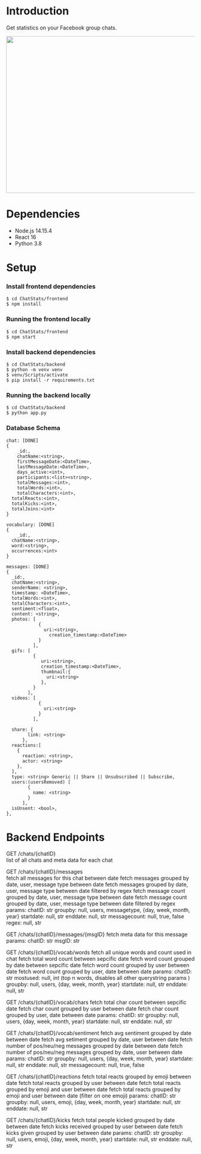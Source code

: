 # Introduction 
Get statistics on your Facebook group chats.
<p align="center">
<img src="https://github.com/PhilosophicalMushroom/ChatStats/blob/CLIApp/sceenshots/messageDistribution.png" width="800" height="418">
</p>

# Dependencies 
- Node.js 14.15.4
- React 16
- Python 3.8

# Setup
### Install frontend dependencies 
```
$ cd ChatStats/frontend
$ npm install
```

### Running the frontend locally
```
$ cd ChatStats/frontend
$ npm start
```

### Install backend dependencies 
```
$ cd ChatStats/backend
$ python -m venv venv
$ venv/Scripts/activate
$ pip install -r requirements.txt
```

### Running the backend locally
```
$ cd ChatStats/backend
$ python app.py
```

### Database Schema
```
chat: [DONE]
{
	_id:,
	chatName:<string>,
	firstMessageDate:<DateTime>,
	lastMessageDate:<DateTime>,
	days_active:<int>,
	participants:<list><string>,
	totalMessages:<int>,
	totalWords:<int>,
	totalCharacters:<int>,
  totalReacts:<int>,
  totalKicks:<int>,
  totalJoins:<int>
}

vocabulary: [DONE]
{
	_id:,
  chatName:<string>,
  word:<string>,
  occurrences:<int>
}

messages: [DONE]
{ 
  _id:,
  chatName:<string>,
  senderName: <string>,
  timestamp: <DateTime>,
  totalWords:<int>,
  totalCharacters:<int>,
  sentiment:<float>,
  content: <string>,
  photos: [
            {
              uri:<string>,
            	creation_timestamp:<DateTime>
            }
          ],
  gifs: [
          {
             uri:<string>,
             creation_timestamp:<DateTime>,
             thumbnail:{
               uri:<string>
             },
          }
        ],
  videos: [
            {
              uri:<string>
            }
          ],

  share: {
        link: <string>
      },
  reactions:[
  	{
      reaction: <string>,
      actor: <string>
    },
  ],
  type: <string> Generic || Share || Unsubscribed || Subscribe,
  users:(usersRemoved) [
        {
          name: <string>
        }
      ],
  isUnsent: <bool>,
},
```
# Backend Endpoints

GET /chats/{chatID}              
list of all chats and meta data for each chat



GET /chats/{chatID}/messages            
fetch all messages for this chat between date
fetch messages grouped by date, user, message type between date
fetch messages grouped by date, user, message type between date filtered by regex
fetch message count grouped by date, user, message type between date
fetch message count grouped by date, user, message type between date filtered by regex
params:
chatID: str
groupby: null, users, messagetype, {day, week, month, year}
startdate: null, str
enddate: null, str
messagecount: null, true, false
regex: null, str



GET /chats/{chatID}/messages/{msgID}
fetch meta data for this message
params:
chatID: str
msgID: str




GET /chats/{chatID}/vocab/words
fetch all unique words and count used in chat
fetch total  word count between sepcific date
fetch word count grouped by date between sepcific date
fetch word count grouped by user between date
fetch word count grouped by user, date between date
params:
chatID: str
mostused: null, int (top n words, disables all other querystring params )
groupby: null, users, {day, week, month, year}
startdate: null, str
enddate: null, str




GET /chats/{chatID}/vocab/chars
fetch total char count between sepcific date
fetch char count grouped by user between date
fetch char count grouped by user, date between date
params:
chatID: str
groupby: null, users, {day, week, month, year}
startdate: null, str
enddate: null, str




GET /chats/{chatID}/vocab/sentiment
fetch avg sentiment grouped by date between date
fetch avg setiment grouped by date, user between date
fetch number of pos/neu/neg messages grouped by date between date
fetch number of pos/neu/neg messages grouped by date, user between date
params:
chatID: str
groupby: null, users, {day, week, month, year}
startdate: null, str
enddate: null, str
messagecount: null, true, false




GET /chats/{chatID}/reactions
fetch total reacts grouped by emoji between date
fetch total reacts grouped by user between date
fetch total reacts grouped by emoji and user between date
fetch total reacts grouped by emoji and user between date (filter on one emoji)
params:
chatID: str
groupby: null, users, emoji, {day, week, month, year}
startdate: null, str
enddate: null, str




GET /chats/{chatID}/kicks
fetch total people kicked grouped by date between date 
fetch kicks received grouped by user between date
fetch kicks given grouped by user between date
params:
chatID: str
groupby: null, users, emoji, {day, week, month, year}
startdate: null, str
enddate: null, str

